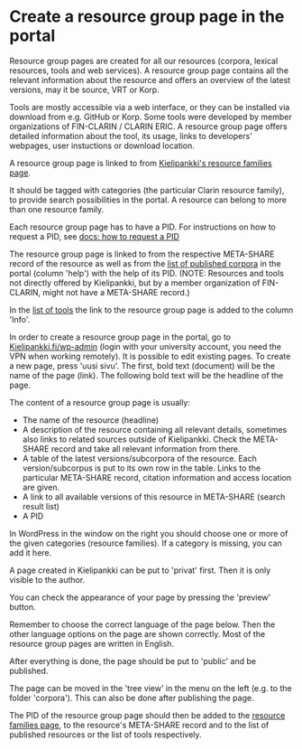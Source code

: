 # Create a resource group page in the portal

Resource group pages are created for all our resources (corpora, lexical resources, tools and web services). A resource group page contains all the relevant information about the resource and offers an overview of the latest versions, may it be source, VRT or Korp. 

Tools are mostly accessible via a web interface, or they can be installed via download from e.g. GitHub or Korp. Some tools were developed by member organizations of FIN-CLARIN / CLARIN ERIC. A resource group page offers detailed information about the tool, its usage, links to developers' webpages, user instuctions or download location. 

A resource group page is linked to from [Kielipankki's resource families page](https://www.kielipankki.fi/corpora/resource-families-fin-clarin/). 

It should be tagged with categories (the particular Clarin resource family), to provide search possibilities in the portal. A resource can belong to more than one resource family. 

Each resource group page has to have a PID. For instructions on how to request a PID, see [docs: how to request a PID](howto_request_pid.md)

The resource group page is linked to from the respective META-SHARE record of the resource as well as from the [list of published corpora](https://www.kielipankki.fi/corpora/) in the portal (column 'help') with the help of its PID. (NOTE: Resources and tools not directly offered by Kielipankki, but by a member organization of FIN-CLARIN, might not have a META-SHARE record.)

In the [list of tools](https://www.kielipankki.fi/tools/) the link to the resource group page is added to the column 'Info'.

In order to create a resource group page in the portal, go to [Kielipankki.fi/wp-admin](https://www.kielipankki.fi/wp-admin/) (login with your university account, you need the VPN when working remotely).
It is possible to edit existing pages.
To create a new page, press 'uusi sivu'.
The first, bold text (document) will be the name of the page (link).
The following bold text will be the headline of the page.

The content of a resource group page is usually:

- The name of the resource (headline)
- A description of the resource containing all relevant details, sometimes also links to related sources outside of Kielipankki. Check the META-SHARE record and take all relevant information from there.
- A table of the latest versions/subcorpora of the resource. Each version/subcorpus is put to its own row in the table. Links to the particular META-SHARE record, citation information and access location are given.
- A link to all available versions of this resource in META-SHARE (search result list)
- A PID

In WordPress in the window on the right you should choose one or more of the given categories (resource families). 
If a category is missing, you can add it here.

A page created in Kielipankki can be put to 'privat' first. Then it is only visible to the author.

You can check the appearance of your page by pressing the 'preview' button.

Remember to choose the correct language of the page below. Then the other language options on the page are shown correctly.
Most of the resource group pages are written in English.

After everything is done, the page should be put to 'public' and be published.

The page can be moved in the 'tree view' in the menu on the left (e.g. to the folder 'corpora'). This can also be done after publishing the page.

The PID of the resource group page should then be added to the [resource families page](https://www.kielipankki.fi/corpora/resource-families-fin-clarin/ "resource families page"), to the resource's META-SHARE record and to the list of published resources or the list of tools respectively.

